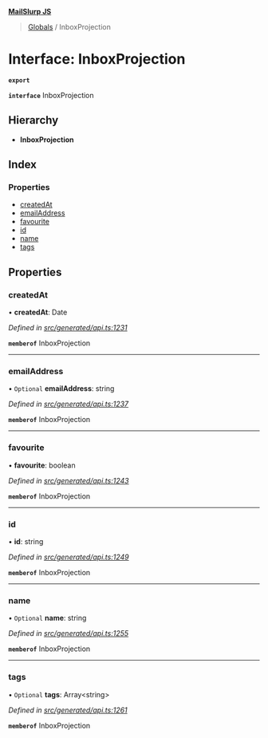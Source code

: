 **[MailSlurp JS](../README.md)**

> [Globals](../README.md) / InboxProjection

# Interface: InboxProjection

**`export`** 

**`interface`** InboxProjection

## Hierarchy

* **InboxProjection**

## Index

### Properties

* [createdAt](inboxprojection.md#createdat)
* [emailAddress](inboxprojection.md#emailaddress)
* [favourite](inboxprojection.md#favourite)
* [id](inboxprojection.md#id)
* [name](inboxprojection.md#name)
* [tags](inboxprojection.md#tags)

## Properties

### createdAt

•  **createdAt**: Date

*Defined in [src/generated/api.ts:1231](https://github.com/mailslurp/mailslurp-client/blob/c6aef6d/src/generated/api.ts#L1231)*

**`memberof`** InboxProjection

___

### emailAddress

• `Optional` **emailAddress**: string

*Defined in [src/generated/api.ts:1237](https://github.com/mailslurp/mailslurp-client/blob/c6aef6d/src/generated/api.ts#L1237)*

**`memberof`** InboxProjection

___

### favourite

•  **favourite**: boolean

*Defined in [src/generated/api.ts:1243](https://github.com/mailslurp/mailslurp-client/blob/c6aef6d/src/generated/api.ts#L1243)*

**`memberof`** InboxProjection

___

### id

•  **id**: string

*Defined in [src/generated/api.ts:1249](https://github.com/mailslurp/mailslurp-client/blob/c6aef6d/src/generated/api.ts#L1249)*

**`memberof`** InboxProjection

___

### name

• `Optional` **name**: string

*Defined in [src/generated/api.ts:1255](https://github.com/mailslurp/mailslurp-client/blob/c6aef6d/src/generated/api.ts#L1255)*

**`memberof`** InboxProjection

___

### tags

• `Optional` **tags**: Array\<string>

*Defined in [src/generated/api.ts:1261](https://github.com/mailslurp/mailslurp-client/blob/c6aef6d/src/generated/api.ts#L1261)*

**`memberof`** InboxProjection
